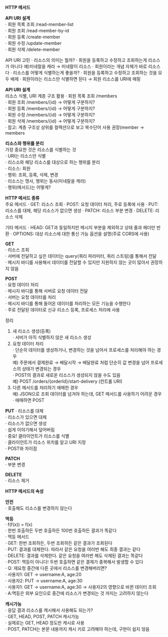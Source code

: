 **HTTP 메서드**  

**API URI 설계**  
· 회원 목록 조회 /read-member-list  
· 회원 조회 /read-member-by-id  
· 회원 등록 /create-member  
· 회원 수정 /update-member  
· 회원 삭제 /delete-member  

API URI 고민
· 리소스의 의미는 뭘까?
  · 회원을 등록하고 수정하고 조회하는게 리소스가 아니다
    예)미네랄을 캐라 → 미네랄이 리소스
  · 회원이라는 개념 자체가 바로 리소스다
· 리소스를 어떻게 식별하는게 좋을까?
  · 회원을 등록하고 수정하고 조회하는 것을 모두 배제
  · 회원이라는 리소스만 식별하면 된다 → 회원 리소스를 URI에 매핑

**API URI 설계**  
리소스 식별, URI 계층 구조 활용
· 회원 목록 조회 /members  
· 회원 조회 /members/{id} → 어떻게 구분하지?     
· 회원 등록 /members/{id} → 어떻게 구분하지?  
· 회원 수정 /members/{id} → 어떻게 구분하지?  
· 회원 삭제 /members/{id} → 어떻게 구분하지?  
· 참고: 계층 구조상 상위를 컬렉션으로 보고 복수단어 사용 권장(member → members  

**리소스와 행위를 분리**  
가장 중요한 것은 리소스를 식별하는 것  
· URI는 리소스만 식별  
· 리스소와 해당 리소스를 대상으로 하는 행위를 분리  
  · 리소스: 회원  
  · 행위: 조회, 등록, 삭제, 변경  
· 리소스는 명사, 행위는 동사(미네랄을 캐라)  
· 행위(메서드)는 어떻게?  

**HTTP 메서드 종류**  
주요 메서드
· GET: 리소스 조회
· POST: 요청 데이터 처리, 주로 등록에 사용
· PUT: 리소스를 대체, 해당 리소스가 없으면 생성
· PATCH: 리소스 부분 변경
· DELETE: 리소스 삭제

기타 메서드
· HEAD: GET과 동일하지만 메시지 부분을 제외하고 상태 줄과 헤더만 반환
· OPTIONS: 대상 리소스에 대한 통신 가능 옵션을 설명(주로 CORS에 사용)

**GET**  
· 리소스 조회  
· 서버에 전달하고 싶은 데이터는 query(쿼리 파라미터, 쿼리 스트링)를 통해서 전달  
· 메시지 바디를 사용해서 데이터를 전달할 수 있지만 지원하지 않는 곳이 많아서 권장하지 않음  

**POST**  
· 요청 데이터 처리  
· 메시지 바디를 통해 서버로 요청 데이터 전달  
· 서버는 요청 데이터를 처리  
  · 메시지 바디를 통해 들어온 데이터를 처리하는 모든 기능을 수행한다  
· 주로 전달된 데이터로 신규 리소스 등록, 프로세스 처리에 사용  

정리  
1. 새 리소스 생성(등록)  
   · 서버가 아직 식별하지 않은 새 리소스 생성  
2. 요청 데이터 처리  
   · 단순히 데이터를 생성하거나, 변경하는 것을 넘어서 프로세스를 처리해야 하는 경우  
     예) 주문에서 결제완료 → 배달시작 → 배달완료 처럼 단순히 값 변경을 넘어 프로세스의 상태가 변경되는 경우  
   · POST의 결과로 새로운 리소스가 생성되지 않을 수도 있음  
     예) POST /orders/{orderId}/start-delivery (컨트롤 URI)  
3. 다른 메서드를 처리하기 애매한 경우  
     예) JSON으로 조회 데이터를 넘겨야 하는데, GET 메서드를 사용하기 어려운 경우  
   · 애매하면 POST  
   
**PUT**
· 리소스를 대체  
  · 리소스가 있으면 대체  
  · 리소스가 없으면 생성  
  · 쉽게 이야기해서 덮어버림  
· 중요! 클라이언트가 리소스를 식별  
  · 클라이언트가 리소스 위치를 알고 URI 지정  
  · POST와 차이점  

**PATCH**  
· 부분 변경  

**DELETE**  
· 리소스 제거  

**HTTP 메서드의 속성**  

**안전**  
· 호출해도 리소스를 변경하지 않는다  

**멱등**  
· f(f(x)) = f(x)  
· 한번 호출하든 두번 호출하든 100번 호출하든 결과가 똑같다  
· 멱등 메서드  
  · GET: 한번 조회하든, 두번 조회하든 같은 결과가 조회된다  
  · PUT: 결과를 대체한다. 따라서 같은 요청을 여러번 해도 최종 결과는 같다  
  · DELETE: 결과를 삭제한다. 같은 요청을 여러번 해도 삭제된 결과는 똑같다  
  · POST: 멱등이 아니다! 두번 호출하면 같은 결제가 중복해서 발생할 수 있다  
· Q: 재요청 중간에 다른 곳에서 리소스를 변경해버리면?  
  · 사용자1: GET → username:A, age:20  
  · 사용자2: PUT → username:A, age:30  
  · 사용자1: GET → username:A, age:30 → 사용자2의 영향으로 바뀐 데이터 조회  
· A:멱등은 외부 요인으로 중간에 리소스가 변경되는 것 까지는 고려하지 않는다  

**캐시가능**  
· 응답 결과 리소스를 캐시해서 사용해도 되는가?  
· GET, HEAD, POST, PATCH 캐시가능  
· 실제로는 GET, HEAD 정도만 캐시로 사용  
  · POST, PATCH는 본문 내용까지 캐시 키로 고려해야 하는데, 구현이 쉽지 않음  





